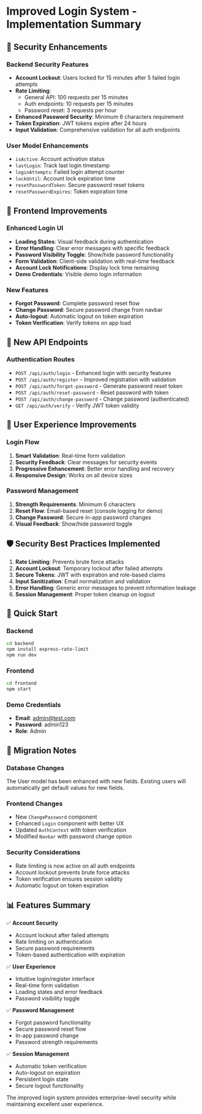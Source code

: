 # Improved Login System - Implementation Summary

## 🔐 Security Enhancements

### Backend Security Features
- **Account Lockout**: Users locked for 15 minutes after 5 failed login attempts
- **Rate Limiting**: 
  - General API: 100 requests per 15 minutes
  - Auth endpoints: 10 requests per 15 minutes  
  - Password reset: 3 requests per hour
- **Enhanced Password Security**: Minimum 6 characters requirement
- **Token Expiration**: JWT tokens expire after 24 hours
- **Input Validation**: Comprehensive validation for all auth endpoints

### User Model Enhancements
- `isActive`: Account activation status
- `lastLogin`: Track last login timestamp
- `loginAttempts`: Failed login attempt counter
- `lockUntil`: Account lock expiration time
- `resetPasswordToken`: Secure password reset tokens
- `resetPasswordExpires`: Token expiration time

## 🎨 Frontend Improvements

### Enhanced Login UI
- **Loading States**: Visual feedback during authentication
- **Error Handling**: Clear error messages with specific feedback
- **Password Visibility Toggle**: Show/hide password functionality
- **Form Validation**: Client-side validation with real-time feedback
- **Account Lock Notifications**: Display lock time remaining
- **Demo Credentials**: Visible demo login information

### New Features
- **Forgot Password**: Complete password reset flow
- **Change Password**: Secure password change from navbar
- **Auto-logout**: Automatic logout on token expiration
- **Token Verification**: Verify tokens on app load

## 🔧 New API Endpoints

### Authentication Routes
- `POST /api/auth/login` - Enhanced login with security features
- `POST /api/auth/register` - Improved registration with validation
- `POST /api/auth/forgot-password` - Generate password reset token
- `POST /api/auth/reset-password` - Reset password with token
- `POST /api/auth/change-password` - Change password (authenticated)
- `GET /api/auth/verify` - Verify JWT token validity

## 📱 User Experience Improvements

### Login Flow
1. **Smart Validation**: Real-time form validation
2. **Security Feedback**: Clear messages for security events
3. **Progressive Enhancement**: Better error handling and recovery
4. **Responsive Design**: Works on all device sizes

### Password Management
1. **Strength Requirements**: Minimum 6 characters
2. **Reset Flow**: Email-based reset (console logging for demo)
3. **Change Password**: Secure in-app password changes
4. **Visual Feedback**: Show/hide password toggle

## 🛡️ Security Best Practices Implemented

1. **Rate Limiting**: Prevents brute force attacks
2. **Account Lockout**: Temporary lockout after failed attempts
3. **Secure Tokens**: JWT with expiration and role-based claims
4. **Input Sanitization**: Email normalization and validation
5. **Error Handling**: Generic error messages to prevent information leakage
6. **Session Management**: Proper token cleanup on logout

## 🚀 Quick Start

### Backend
```bash
cd backend
npm install express-rate-limit
npm run dev
```

### Frontend
```bash
cd frontend
npm start
```

### Demo Credentials
- **Email**: admin@test.com
- **Password**: admin123
- **Role**: Admin

## 🔄 Migration Notes

### Database Changes
The User model has been enhanced with new fields. Existing users will automatically get default values for new fields.

### Frontend Changes
- New `ChangePassword` component
- Enhanced `Login` component with better UX
- Updated `AuthContext` with token verification
- Modified `Navbar` with password change option

### Security Considerations
- Rate limiting is now active on all auth endpoints
- Account lockout prevents brute force attacks
- Token verification ensures session validity
- Automatic logout on token expiration

## 📊 Features Summary

✅ **Account Security**
- Account lockout after failed attempts
- Rate limiting on authentication
- Secure password requirements
- Token-based authentication with expiration

✅ **User Experience**
- Intuitive login/register interface
- Real-time form validation
- Loading states and error feedback
- Password visibility toggle

✅ **Password Management**
- Forgot password functionality
- Secure password reset flow
- In-app password change
- Password strength requirements

✅ **Session Management**
- Automatic token verification
- Auto-logout on expiration
- Persistent login state
- Secure logout functionality

The improved login system provides enterprise-level security while maintaining excellent user experience.